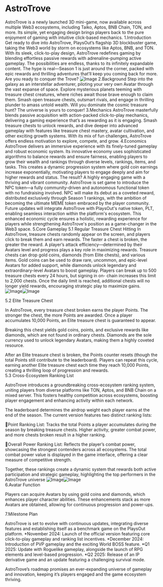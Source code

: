 # AstroTrove
AstroTrove is a newly launched 3D mini-game, now available across multiple Web3 ecosystems, including Taiko, Aptos, BNB Chain, TON, and more. Its simple, yet engaging design brings players back to the pure enjoyment of gaming with intuitive click-based mechanics. 
1.Introduction
Get ready to dive into AstroTrove, PlaysOut’s flagship 3D blockbuster game, taking the Web3 world by storm on ecosystems like Aptos, BNB, and TON. With its sleek, click-to-play design, AstroTrove redefines gaming by blending effortless passive rewards with adrenaline-pumping active gameplay. The possibilities are endless, thanks to its infinitely expandable content.
The hype is real—Season 1 is just around the corner, packed with epic rewards and thrilling adventures that’ll keep you coming back for more. Are you ready to conquer the Trove?
![Image](https://github.com/user-attachments/assets/000ca8fc-5ab6-40e2-9b09-de2872694339)
2.Background
Step into the galaxy as an interstellar adventurer, piloting your very own Avatar through the vast expanse of space. Explore mysterious planets teeming with treasure chest creatures, where riches await those brave enough to claim them. Smash open treasure chests, outsmart rivals, and engage in thrilling plunder to amass untold wealth. Will you dominate the cosmic treasure hunt? The universe is yours to conquer!
3.Mechanics
AstroTrove masterfully blends passive acquisition with action-packed click-to-play mechanics, delivering a gaming experience that’s as rewarding as it is engaging. Smash treasure chests to unlock rewards, and dive deeper into advanced gameplay with features like treasure chest mastery, avatar cultivation, and other exciting growth systems.
With its mix of fun challenges, AstroTrove offers endless motivation to explore, compete, and grow. 
4.Economics
AstroTrove delivers an immersive experience with its finely-tuned gameplay and robust economic system. Its innovative economy uses sophisticated algorithms to balance rewards and ensure fairness, enabling players to grow their wealth and rankings through diverse levels, rankings, items, and tasks. This creates a dynamic progression system where gold coin earnings increase exponentially, motivating players to engage deeply and aim for higher rewards and status. The result? A highly engaging game with a thriving and vibrant community.
AstroTrove is set game to introduce the NPC token—a fully community-driven and autonomous functional token with no fundraising involved. NPC will make its debut as a coveted reward, distributed exclusively through Season 1 rankings, with the ambition of becoming the ultimate MEME token embraced by the player community.
Future updates will integrate AstroTrove with PlaysOut's native token, PLT, enabling seamless interaction within the platform's ecosystem. This enhanced economic cycle ensures a holistic, rewarding experience for players while strengthening AstroTrove's position as a game-changer in the Web3 space.
5.Core Gameplay
5.1 Regular Treasure Chest Hitting
In AstroTrove, treasure chests randomly appear on the screen, and players click to break them and earn rewards. The faster a chest is broken, the greater the reward. A player’s attack efficiency—determined by their Avatars level and progress plays a key role in maximizing rewards.
Treasure chests can drop gold coins, diamonds (from Elite chests), and various items. Gold coins can be used to draw rare, uncommon, and epic-level Avatars for added support, while diamonds unlock legendary and extraordinary-level Avatars to boost gameplay.
Players can break up to 500 treasure chests every 24 hours, but signing in on- chain increases this limit to 2,000 chests. 
Once the daily limit is reached, additional chests will no longer yield rewards, encouraging strategic play to maximize gains.
![Image](https://github.com/user-attachments/assets/8e60736d-b63e-4553-9dc3-99d48df404eb)![Image](https://github.com/user-attachments/assets/90bb0028-e978-4333-922f-4f305bd48732)
       

5.2 Elite Treasure Chest

In AstroTrove, every treasure chest broken earns the player Points. The stronger the chest, the more Points are awarded. Once a player accumulates 10,000 Points, an Elite treasure chest is guaranteed to appear. 

Breaking this chest yields gold coins, points, and exclusive rewards like diamonds, which are not found in ordinary chests. Diamonds are the sole currency used to unlock legendary Avatars, making them a highly coveted resource.

After an Elite treasure chest is broken, the Points counter resets (though the total Points still contribute to the leaderboard). Players can repeat this cycle, earning another Elite treasure chest each time they reach 10,000 Points, creating a thrilling loop of progression and rewards.         
5.3 Cross-Ecosystem Ranking List

AstroTrove introduces a groundbreaking cross-ecosystem ranking system, uniting players from diverse platforms like TON, Aptos, and BNB Chain on a mixed server. This fosters healthy competition across ecosystems, boosting player engagement and enhancing activity within each network.

The leaderboard determines the airdrop weight each player earns at the end of the season. The current version features two distinct ranking lists:

Point Ranking List: Tracks the total Points a player accumulates during the season by breaking treasure chests. Higher activity, greater combat power, and more chests broken result in a higher ranking.

Overall Power Ranking List: Reflects the player’s combat power, showcasing the strongest contenders across all ecosystems. The total combat power value is displayed in the game interface, offering a clear measure of competitive strength.

Together, these rankings create a dynamic system that rewards both active participation and strategic gameplay, highlighting the top performers in the AstroTrove universe
![Image](https://github.com/user-attachments/assets/b8d638a8-1fe2-49c3-b3ca-22676346a994)![Image](https://github.com/user-attachments/assets/01edd906-673f-47d7-b4a4-31ed01c8c846)         
6.Avatar Function

Players can acquire Avatars by using gold coins and diamonds, which enhances player character abilities. These enhancements stack as more Avatars are obtained, allowing for continuous progression and power-ups.

7.Milestone Plan

AstroTrove is set to evolve with continuous updates, integrating diverse features and establishing itself as a benchmark game on the PlaysOut platform.
*November 2024: Launch of the official version featuring core click-to-play gameplay and ranking list incentives.
*December 2024: Introduction of PVP gameplay and the exciting World BOSS feature.
*Q1 2025: Update with Roguelike gameplay, alongside the launch of RPG elements and level-based progression.
*Q2 2025: Release of an IP derivative game and an update featuring a challenging survival mode.

AstroTrove’s roadmap promises an ever-expanding universe of gameplay and innovation, keeping it’s players engaged and the game ecosystem thriving.
